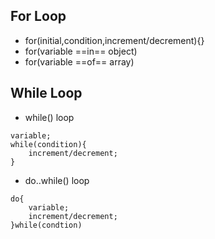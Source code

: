## For Loop
- for(initial,condition,increment/decrement){}
- for(variable ==in== object)
- for(variable ==of== array)
## While Loop
- while() loop
```
variable;
while(condition){
	increment/decrement;
}
```
- do..while() loop
```
do{
	variable;
	increment/decrement;
}while(condtion)
```
